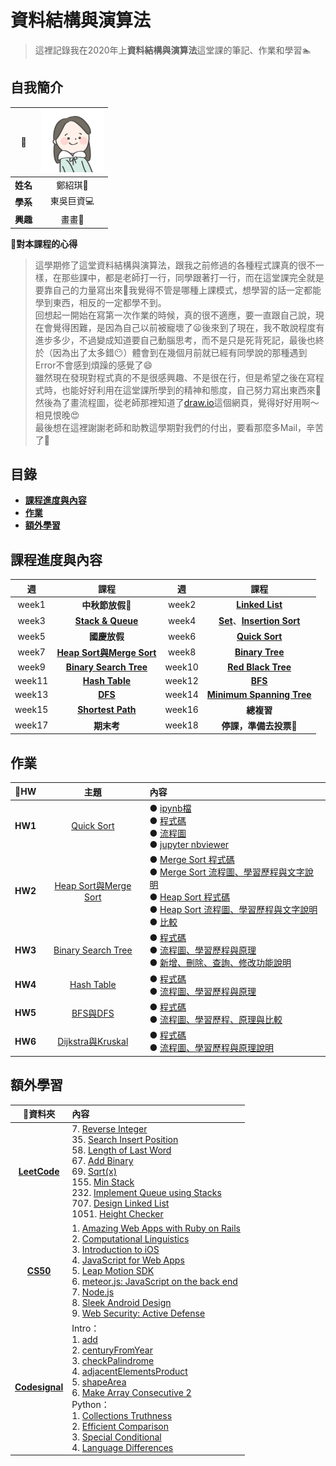 # 資料結構與演算法
> 這裡記錄我在2020年上**資料結構與演算法**這堂課的筆記、作業和學習:swimmer:
## 自我簡介
|:dango:|![image](https://github.com/ChengShaoChi/Learning-Note/blob/master/Image/I.png?raw=true)|
|:---:|:---:|
|**姓名**|鄭紹琪:rice:|
|**學系**|東吳巨資:computer:|
|**興趣**|畫畫:art:|

:feet:**對本課程的心得**    
> 這學期修了這堂資料結構與演算法，跟我之前修過的各種程式課真的很不一樣，在那些課中，都是老師打一行，同學跟著打一行，而在這堂課完全就是要靠自己的力量寫出來:muscle:我覺得不管是哪種上課模式，想學習的話一定都能學到東西，相反的一定都學不到。    
> 回想起一開始在寫第一次作業的時候，真的很不適應，要一直跟自己說，現在會覺得困難，是因為自己以前被寵壞了:frowning:後來到了現在，我不敢說程度有進步多少，不過變成知道要自己動腦思考，而不是只是死背死記，最後也終於（因為出了太多錯:no_mouth:）體會到在幾個月前就已經有同學說的那種遇到Error不會感到煩躁的感覺了:smile:    
> 雖然現在發現對程式真的不是很感興趣、不是很在行，但是希望之後在寫程式時，也能好好利用在這堂課所學到的精神和態度，自己努力寫出東西來:sunflower:    
> 然後為了畫流程圖，從老師那裡知道了[draw.io](https://www.draw.io/)這個網頁，覺得好好用啊～相見恨晚:heart_eyes:    
> 最後想在這裡謝謝老師和助教這學期對我們的付出，要看那麼多Mail，辛苦了:bouquet:

## 目錄
* [**課程進度與內容**](#課程進度與內容)
* [**作業**](#作業)
* [**額外學習**](#額外學習)

## 課程進度與內容
|週|課程|週|課程|
|:---:|:---:|:---:|:---:|
|week1|**中秋節放假**:full_moon_with_face:|week2|[**Linked List**](https://github.com/ChengShaoChi/Learning-Note/tree/master/0920%EF%BC%9ALinked%20List)|
|week3|[**Stack & Queue**](https://github.com/ChengShaoChi/Learning-Note/tree/master/0927%EF%BC%9AStack%20%26%20Queue)|week4|[**Set**](https://github.com/ChengShaoChi/Learning-Note/tree/master/1001%EF%BC%9ASet)、[**Insertion Sort**](https://github.com/ChengShaoChi/Learning-Note/tree/master/1004%EF%BC%9AInsertion%20Sort)|
|week5|**國慶放假**|week6|[**Quick Sort**](https://github.com/ChengShaoChi/Learning-Note/tree/master/HW1)|
|week7|[**Heap Sort與Merge Sort**](https://github.com/ChengShaoChi/Learning-Note/tree/master/HW2)|week8|[**Binary Tree**](https://github.com/ChengShaoChi/Learning-Note/tree/master/1101%EF%BC%9ABinary%20Tree)|
|week9|[**Binary Search Tree**](https://github.com/ChengShaoChi/Learning-Note/tree/master/HW3)|week10|[**Red Black Tree**](https://github.com/ChengShaoChi/Learning-Note/tree/master/1115%EF%BC%9ARed%20Black%20Tree)|
|week11|[**Hash Table**](https://github.com/ChengShaoChi/Learning-Note/tree/master/HW4)|week12|[**BFS**](https://github.com/ChengShaoChi/Learning-Note/tree/master/HW5)|
|week13|[**DFS**](https://github.com/ChengShaoChi/Learning-Note/tree/master/HW5)|week14|[**Minimum Spanning Tree**](https://github.com/ChengShaoChi/Learning-Note/tree/master/HW6)|
|week15|[**Shortest Path**](https://github.com/ChengShaoChi/Learning-Note/tree/master/HW6)|week16|**總複習**|
|week17|**期末考**|week18|**停課，準備去投票**:metal:|

## 作業
|:pencil:HW|主題|內容|
|:---:|:---:|:---|
|**HW1**|[Quick Sort](https://github.com/ChengShaoChi/Learning-Note/tree/master/HW1)|● [ipynb檔](https://github.com/ChengShaoChi/Learning-Note/blob/master/HW1/Quick%20Sort.ipynb)<br/>● [程式碼]( https://github.com/ChengShaoChi/Learning-Note/blob/master/HW1/Quick%20Sort.py)<br/>● [流程圖]( https://github.com/ChengShaoChi/Learning-Note/blob/master/HW1/QuickSort.png)<br/>● [jupyter nbviewer]( https://nbviewer.jupyter.org/github/ChengShaoChi/Learning-Note/blob/master/HW1/Quick%20Sort.ipynb)|
|**HW2**|[Heap Sort與Merge Sort](https://github.com/ChengShaoChi/Learning-Note/tree/master/HW2)|● [Merge Sort 程式碼](https://github.com/ChengShaoChi/Learning-Note/blob/master/HW2/merge_sort_06170235.py)<br/>● [Merge Sort 流程圖、學習歷程與文字說明](https://github.com/ChengShaoChi/Learning-Note/blob/master/HW2/Merge%20Sort%20%E6%B5%81%E7%A8%8B%E5%9C%96%E3%80%81%E5%AD%B8%E7%BF%92%E6%AD%B7%E7%A8%8B%E8%88%87%E6%96%87%E5%AD%97%E8%AA%AA%E6%98%8E.md)<br/>● [Heap Sort 程式碼](https://github.com/ChengShaoChi/Learning-Note/blob/master/HW2/heap_sort_06170235.py)<br/>● [Heap Sort 流程圖、學習歷程與文字說明](https://github.com/ChengShaoChi/Learning-Note/blob/master/HW2/Heap%20Sort%20%E6%B5%81%E7%A8%8B%E5%9C%96%E3%80%81%E5%AD%B8%E7%BF%92%E6%AD%B7%E7%A8%8B%E8%88%87%E6%96%87%E5%AD%97%E8%AA%AA%E6%98%8E.md)<br/>● [比較](https://github.com/ChengShaoChi/Learning-Note/blob/master/HW2/Merge%20Sort%EF%BC%8FHeap%20Sort%E4%B9%8B%E6%AF%94%E8%BC%83.md)|
|**HW3**|[Binary Search Tree](https://github.com/ChengShaoChi/Learning-Note/tree/master/HW3)|● [程式碼](https://github.com/ChengShaoChi/Learning-Note/blob/master/HW3/binary_search_tree_06170235.py)<br/>● [流程圖、學習歷程與原理](https://github.com/ChengShaoChi/Learning-Note/blob/master/HW3/Binary%20Search%20Tree%E6%B5%81%E7%A8%8B%E5%9C%96%E3%80%81%E5%AD%B8%E7%BF%92%E6%AD%B7%E7%A8%8B%E8%88%87BST%E5%8E%9F%E7%90%86.md)<br/>● [新增、刪除、查詢、修改功能說明](https://github.com/ChengShaoChi/Learning-Note/blob/master/HW3/Binary%20Search%20Tree%E6%96%B0%E5%A2%9E%E3%80%81%E5%88%AA%E9%99%A4%E3%80%81%E6%9F%A5%E8%A9%A2%E3%80%81%E4%BF%AE%E6%94%B9%E5%8A%9F%E8%83%BD%E8%AA%AA%E6%98%8E.md)|
|**HW4**|[Hash Table](https://github.com/ChengShaoChi/Learning-Note/tree/master/HW4)|● [程式碼](https://github.com/ChengShaoChi/Learning-Note/blob/master/HW4/hash_table_06170235.py)<br/>● [流程圖、學習歷程與原理](https://github.com/ChengShaoChi/Learning-Note/blob/master/HW4/Hash%20Table%E6%B5%81%E7%A8%8B%E5%9C%96%E3%80%81%E5%AD%B8%E7%BF%92%E6%AD%B7%E7%A8%8B%E8%88%87Hash%20Table%E8%88%87Hash%20function%E5%8E%9F%E7%90%86.md)|
|**HW5**|[BFS與DFS](https://github.com/ChengShaoChi/Learning-Note/tree/master/HW5)|● [程式碼](https://github.com/ChengShaoChi/Learning-Note/blob/master/HW5/BFS_06170235.py)<br/>● [流程圖、學習歷程、原理與比較](https://github.com/ChengShaoChi/Learning-Note/blob/master/HW5/BFS%E8%88%87DFS%E6%B5%81%E7%A8%8B%E5%9C%96%E3%80%81%E7%A8%8B%E5%BC%8F%E7%A2%BC%E5%AD%B8%E7%BF%92%E6%AD%B7%E7%A8%8B%E8%88%87BFS%E8%88%87DFS%E5%8E%9F%E7%90%86%E8%88%87%E6%AF%94%E8%BC%83.md)|
|**HW6**|[Dijkstra與Kruskal](https://github.com/ChengShaoChi/Learning-Note/tree/master/HW6)|● [程式碼](https://github.com/ChengShaoChi/Learning-Note/blob/master/HW6/Dijkstra_06170235.py)<br/>● [流程圖、學習歷程與原理說明](https://github.com/ChengShaoChi/Learning-Note/blob/master/HW6/Dijkstra%E8%88%87Kruskal%E6%B5%81%E7%A8%8B%E5%9C%96%E3%80%81%E7%A8%8B%E5%BC%8F%E7%A2%BC%E5%AD%B8%E7%BF%92%E6%AD%B7%E7%A8%8B%E8%88%87Dijkstra%E8%88%87Kruskal%E5%8E%9F%E7%90%86%E8%AA%AA%E6%98%8E.md)|

## 額外學習
|:mag_right:資料夾|內容|
|:---:|:---|
|[**LeetCode**](https://github.com/ChengShaoChi/Learning-Note/tree/master/Leetcode)|7. [Reverse Integer](https://github.com/ChengShaoChi/Learning-Note/blob/master/Leetcode/7_Reverse%20Integer_06170235.py)<br/>35. [Search Insert Position](https://github.com/ChengShaoChi/Learning-Note/blob/master/Leetcode/35_Search%20Insert%20Position_06170235.py)<br/>58. [Length of Last Word](https://github.com/ChengShaoChi/Learning-Note/blob/master/Leetcode/58_Length%20of%20Last%20Word_06170235.py)<br/>67. [Add Binary](https://github.com/ChengShaoChi/Learning-Note/blob/master/Leetcode/67_Add%20Binary_06170235.py)<br/>69. [Sqrt(x)](https://github.com/ChengShaoChi/Learning-Note/blob/master/Leetcode/69_Sqrt(x)_06170235.py)<br/>155. [Min Stack](https://github.com/ChengShaoChi/Learning-Note/blob/master/Leetcode/155_Min%20Stack_06170235.py)<br/>232. [Implement Queue using Stacks](https://github.com/ChengShaoChi/Learning-Note/blob/master/Leetcode/232_Implement%20Queue%20using%20Stacks_06170235.py)<br/>707. [Design Linked List](https://github.com/ChengShaoChi/Learning-Note/blob/master/Leetcode/707_Design%20Linked%20List_06170235.py)<br/>1051. [Height Checker](https://github.com/ChengShaoChi/Learning-Note/blob/master/Leetcode/1051_Height%20Checker_06170235.py)|
|[**CS50**](https://github.com/ChengShaoChi/Learning-Note/tree/master/CS50)|1. [Amazing Web Apps with Ruby on Rails](https://github.com/ChengShaoChi/Learning-Note/blob/master/CS50/1_Amazing%20Web%20Apps%20with%20Ruby%20on%20Rails.md)<br/>2. [Computational Linguistics](https://github.com/ChengShaoChi/Learning-Note/blob/master/CS50/2_Computational%20Linguistics.md)<br/>3. [Introduction to iOS](https://github.com/ChengShaoChi/Learning-Note/blob/master/CS50/3_Introduction%20to%20iOS.md)<br/>4. [JavaScript for Web Apps](https://github.com/ChengShaoChi/Learning-Note/blob/master/CS50/4_JavaScript%20for%20Web%20Apps.md)<br/>5. [Leap Motion SDK](https://github.com/ChengShaoChi/Learning-Note/blob/master/CS50/5_Leap%20Motion%20SDK.md)<br/>6. [meteor.js: JavaScript on the back end](https://github.com/ChengShaoChi/Learning-Note/blob/master/CS50/6_meteor.js:%20JavaScript%20on%20the%20back%20end.md)<br/>7. [Node.js](https://github.com/ChengShaoChi/Learning-Note/blob/master/CS50/7_Node.js.md)<br/>8. [Sleek Android Design](https://github.com/ChengShaoChi/Learning-Note/blob/master/CS50/8_Sleek%20Android%20Design.md)<br/>9. [Web Security: Active Defense](https://github.com/ChengShaoChi/Learning-Note/blob/master/CS50/9_Web%20Security:%20Active%20Defense.md)|
|[**Codesignal**](https://github.com/ChengShaoChi/Learning-Note/tree/master/Codesignal)|Intro：<br/>1. [add](https://github.com/ChengShaoChi/Learning-Note/blob/master/Codesignal/Intro_1_add.md)<br/>2. [centuryFromYear](https://github.com/ChengShaoChi/Learning-Note/blob/master/Codesignal/Intro_2_centuryFromYear.md)<br/>3. [checkPalindrome](https://github.com/ChengShaoChi/Learning-Note/blob/master/Codesignal/Intro_3_checkPalindrome.md)<br/>4. [adjacentElementsProduct](https://github.com/ChengShaoChi/Learning-Note/blob/master/Codesignal/Intro_4_adjacentElementsProduct.md)<br/>5. [shapeArea](https://github.com/ChengShaoChi/Learning-Note/blob/master/Codesignal/Intro_5_shapeArea.md)<br/>6. [Make Array Consecutive 2](https://github.com/ChengShaoChi/Learning-Note/blob/master/Codesignal/Intro_6_Make%20Array%20Consecutive%202.md)<br/>Python：<br/>1. [Collections Truthness](https://github.com/ChengShaoChi/Learning-Note/blob/master/Codesignal/Python_1_Collections%20Truthness.md)<br/>2. [Efficient Comparison](https://github.com/ChengShaoChi/Learning-Note/blob/master/Codesignal/Python_2_Efficient%20Comparison.md)<br/>3. [Special Conditional](https://github.com/ChengShaoChi/Learning-Note/blob/master/Codesignal/Python_3_Special%20Conditional.md)<br/>4. [Language Differences](https://github.com/ChengShaoChi/Learning-Note/blob/master/Codesignal/Python_4_Language%20Differences.md)|

